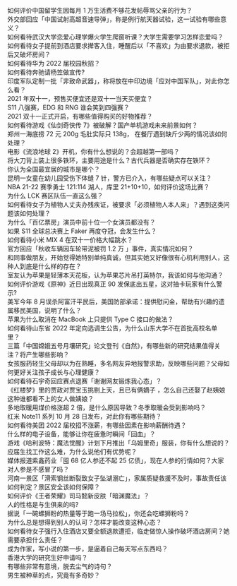 如何评价中国留学生因每月 1 万生活费不够花发帖辱骂父亲的行为？  
外交部回应「中国试射高超音速导弹」，称是例行航天器试验，这一试验有哪些意义？  
如何看待武汉大学恋爱心理学爆火学生爬窗听课？大学生需要学习怎样恋爱吗？  
如何看待女子提前到酒店要求撵客入住，睡醒后以「不喜欢」为由要求退款，被拒后又破坏房间？  
如何看待华为 2022 届校园秋招？  
如何看待奔驰请杨笠做宣传?  
印度军队定制一批「非致命武器」，称将放在中印边境「应对中国军队」，对此你怎么看？  
2021 年双十一，预售买便宜还是双十一当天买便宜？  
S11 八强赛，EDG 和 RNG 谁会笑到四强赛？  
2021 双十一正式开启，有哪些值得购买的好物推荐？  
如何看待游戏《仙剑奇侠传 7》被破解？国产单机游戏未来前景如何？  
郑州一海底捞 72 元 200g 毛肚实际只 138g， 在餐厅遇到缺斤少两的情况该如何处理？  
电影《流浪地球 2》开机，你有什么想说的？会超越第一部吗？  
将大刀背上装上很多铁环，主要用途是什么？古代兵器是否确实存在铁环？  
你认为全国最宜居的城市是哪个？  
昆明一女童在幼儿园受伤下体缝 7 针，警方已介入，有哪些疑点可以关注？  
NBA 21-22 赛季勇士 121:114 湖人，库里 21+10+10，如何评价这场比赛？  
为什么 LCK 赛区队伍一直这么强？  
如何看待女子为植物人丈夫办残疾证，被要求「必须植物人本人来」？遇到这类问题该如何处理？  
为什么「百亿票房」演员中前十位一个女演员都没有？  
如果 S11 全球总决赛上 Faker 再度夺冠，会发生什么？  
如何看待小米 MIX 4 在双十一价格大幅跳水？  
官方回应「秋收车辆因车轮带泥被罚 1.2 万 」事件，真实情况如何？  
和同事做朋友，开始觉得她特别单纯真诚，但其实她又好像很有心机利用别人，这种人到底是什么样的存在？  
室友认为苹果是轻薄本天花板，认为苹果芯片吊打英特尔，我该如何与他沟通？  
如何评价游戏《原神》近日出现真正 90 发保底出五星，这对抽卡玩家有什么警示?  
美军今年 8 月误杀阿富汗平民后，美国防部承诺：提供慰问金，帮助有兴趣的遗属移民美国，说明了什么？  
苹果为什么取消在 MacBook 上只提供 Type C 接口的做法？  
如何看待山东省 2022 年定向选调生公告，为什么山东大学不在首批高校名单里？  
三篇「中国嫦娥五号月壤研究」论文登刊《自然》，有哪些新的研究结果值得关注？将产生哪些影响？  
女孩服药轻生父母却以为在熟睡，多名网友异地报警求助，反映哪些问题？父母如何更好关注孩子成长与心理健康？  
如何看待石宇奇回应赛点退赛「谢谢网友锻炼我心态」？  
《红楼梦》里的贾政对贾宝玉挑剔上天，且已有俩嫡子 ，怎么自己还娶了赵姨娘这种谁都看不上的女人做姨娘？  
多地取暖用煤价格涨超 2 倍，是什么原因导致？冬季取暖会受到影响吗？  
红米 Note11 系列 10 月 28 日发布，对此你有哪些期待？  
如何看待美团 2022 届校招不涨薪，有哪些因素在影响薪酬待遇？  
什么样的电子设备，能够让你在疲惫时瞬间「回血」？  
游戏《哈利波特：魔法觉醒》计划下月推出「乌姆里奇」服装，你有什么想说的？  
应届生找工作这么难，为什么说他们有优势呢？  
媒体报道紫鑫药业「囤 68 亿人参还不起 25 亿债」，现在人参的行情如何？大家对人参是不感冒了吗？  
河南一景区「滑索钢丝断裂致女子坠湖溺亡」，家属质疑救援不及时，事故责任该如何判定？景区安全该如何保障？  
如何评价《王者荣耀》司马懿新皮肤「暗渊魔法」？  
人的性格是与生俱来的吗?  
据说「一碗螺狮粉的热量等于跑一场马拉松」，你还会吃螺狮粉吗？  
为什么总是想得到别人的认可？怎样才能改变这种心态？  
如何看待女子强行入住酒店又要全额退款遭拒，临走做惊人操作破坏酒店房间？她需要承担什么责任？  
成为作家，写小说的第一步，是逼着自己每天写点东西吗？  
香港大学的研究生好申请吗？  
有哪些非常有意境，脱去尘气的诗句？  
男生被种草的点，究竟有多奇妙？  
